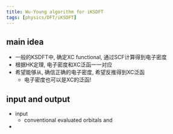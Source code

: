```yaml
---
title: Wu-Young algorithm for iKSDFT
tags: [physics/DFT/iKSDFT]
---
```


## main idea

- 一般的KSDFT中, 确定XC functional, 通过SCF计算得到电子密度
- 根据HK定理, 电子密度和XC泛函一一对应
- 希望能够从, 确信正确的电子密度, 希望反推得到XC泛函
	- 电子密度也可以是XC的泛函!



## input and output

- input
	- conventional evaluated orbitals and 
- 



